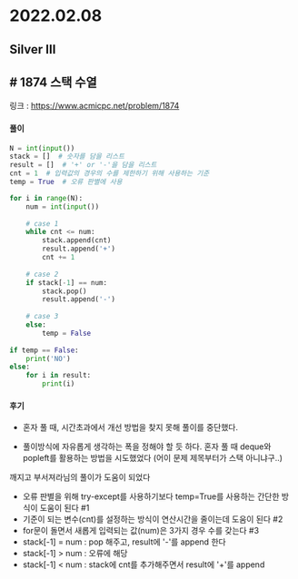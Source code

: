 # 2022.02.08

## Silver III

## # 1874 스택 수열

링크 : https://www.acmicpc.net/problem/1874



#### 풀이

```python
N = int(input())
stack = []  # 숫자를 담을 리스트
result = []  # '+' or '-'을 담을 리스트 
cnt = 1  # 입력값의 경우의 수를 제한하기 위해 사용하는 기준
temp = True  # 오류 판별에 사용 

for i in range(N):
    num = int(input())
    
    # case 1
    while cnt <= num:
        stack.append(cnt)
        result.append('+')
        cnt += 1
    
    # case 2
    if stack[-1] == num:
        stack.pop()
        result.append('-')
    
    # case 3
    else:
        temp = False
 
if temp == False:
    print('NO')
else:
    for i in result:
        print(i)
```



#### 후기

* 혼자 풀 때, 시간초과에서 개선 방법을 찾지 못해 풀이를 중단했다.

* 풀이방식에 자유롭게 생각하는 폭을 정해야 할 듯 하다. 혼자 풀 때 deque와 popleft를 활용하는 방법을 시도했었다 (어이 문제 제목부터가 스택 아니냐구..)

  

깨지고 부서져라님의 풀이가 도움이 되었다

* 오류 판별을 위해 try-except를 사용하기보다 temp=True를 사용하는 간단한 방식이 도움이 된다 #1
* 기준이 되는 변수(cnt)를 설정하는 방식이 연산시간을 줄이는데 도움이 된다 #2 
*  for문이 돌면서 새롭게 입력되는 값(num)은 3가지 경우 수를 갖는다 #3
  * stack[-1] = num : pop 해주고, result에 '-'를 append 한다
  * stack[-1] > num : 오류에 해당
  * stack[-1] < num :  stack에 cnt를 추가해주면서 result에 '+'를 append

